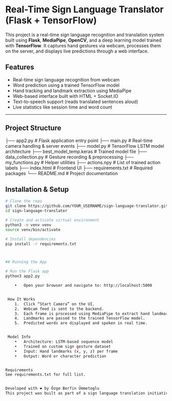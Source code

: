 # Real-Time Sign Language Translator (Flask + TensorFlow)

This project is a real-time sign language recognition and translation system built using **Flask**, **MediaPipe**, **OpenCV**, and a deep learning model trained with **TensorFlow**. It captures hand gestures via webcam, processes them on the server, and displays live predictions through a web interface.

## Features

-  Real-time sign language recognition from webcam
-  Word prediction using a trained TensorFlow model
-  Hand tracking and landmark extraction using MediaPipe
-  Web-based interface built with HTML + Socket.IO
-  Text-to-speech support (reads translated sentences aloud)
-  Live statistics like session time and word count

---

## Project Structure

├── app2.py                  # Flask application entry point
├── main.py                  # Real-time camera handling & server events
├── model.py                 # TensorFlow LSTM model architecture
├── best_model_temp.keras    # Trained model file
├── data_collection.py       # Gesture recording & preprocessing
├── my_functions.py          # Helper utilities
├── actions.npy              # List of trained action labels
├── index.html               # Frontend UI
├── requirements.txt         # Required packages
└── README.md                # Project documentation


## Installation & Setup

```bash
# Clone the repo
git clone https://github.com/YOUR_USERNAME/sign-language-translator.git
cd sign-language-translator

# Create and activate virtual environment
python3 -m venv venv
source venv/bin/activate

# Install dependencies
pip install -r requirements.txt



## Running the App

# Run the Flask app
python3 app2.py

	•	Open your browser and navigate to: http://localhost:5000


 How It Works
	1.	Click “Start Camera” on the UI.
	2.	Webcam feed is sent to the backend.
	3.	Each frame is processed using MediaPipe to extract hand landmarks.
	4.	Landmarks are passed to the trained TensorFlow model.
	5.	Predicted words are displayed and spoken in real time.


 Model Info
	•	Architecture: LSTM-based sequence model
	•	Trained on custom sign gesture dataset
	•	Input: Hand landmarks (x, y, z) per frame
	•	Output: Word or character prediction


Requirements
See requirements.txt for full list.


Developed with ❤️ by Özge Berfin Ümmetoglu
This project was built as part of a sign language translation initiative using computer vision and deep learning.

